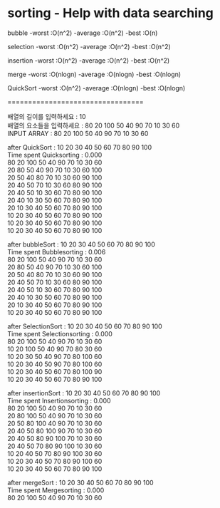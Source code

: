 # sorting - Help with data searching
bubble
-worst   :O(n^2)
-average :O(n^2)
-best    :O(n)

selection 
-worst   :O(n^2)
-average :O(n^2)
-best    :O(n^2)

insertion 
-worst   :O(n^2)
-average :O(n^2)
-best    :O(n^2)

merge 
-worst   :O(nlogn)
-average :O(nlogn)
-best    :O(nlogn)

QuickSort 
-worst   :O(n^2)
-average :O(nlogn)
-best    :O(nlogn)

=================================

배열의 길이를 입력하세요 : 10  
배열의 요소들을 입력하세요 : 80 20 100 50 40 90 70 10 30 60  
INPUT ARRAY : 80 20 100 50 40 90 70 10 30 60

after QuickSort  : 10 20 30 40 50 60 70 80 90 100  
Time spent Quicksorting : 0.000  
80 20 100 50 40 90 70 10 30 60  
20 80 50 40 90 70 10 30 60 100  
20 50 40 80 70 10 30 60 90 100  
20 40 50 70 10 30 60 80 90 100  
20 40 50 10 30 60 70 80 90 100  
20 40 10 30 50 60 70 80 90 100  
20 10 30 40 50 60 70 80 90 100  
10 20 30 40 50 60 70 80 90 100  
10 20 30 40 50 60 70 80 90 100  
10 20 30 40 50 60 70 80 90 100  

after bubbleSort  : 10 20 30 40 50 60 70 80 90 100  
Time spent Bubblesorting : 0.006  
80 20 100 50 40 90 70 10 30 60  
20 80 50 40 90 70 10 30 60 100  
20 50 40 80 70 10 30 60 90 100  
20 40 50 70 10 30 60 80 90 100  
20 40 50 10 30 60 70 80 90 100  
20 40 10 30 50 60 70 80 90 100  
20 10 30 40 50 60 70 80 90 100  
10 20 30 40 50 60 70 80 90 100  

after SelectionSort  : 10 20 30 40 50 60 70 80 90 100  
Time spent Selectionsorting : 0.000  
80 20 100 50 40 90 70 10 30 60  
10 20 100 50 40 90 70 80 30 60  
10 20 30 50 40 90 70 80 100 60  
10 20 30 40 50 90 70 80 100 60  
10 20 30 40 50 60 70 80 100 90  
10 20 30 40 50 60 70 80 90 100  

after insertionSort  : 10 20 30 40 50 60 70 80 90 100  
Time spent Insertionsorting : 0.000  
80 20 100 50 40 90 70 10 30 60  
20 80 100 50 40 90 70 10 30 60  
20 50 80 100 40 90 70 10 30 60  
20 40 50 80 100 90 70 10 30 60  
20 40 50 80 90 100 70 10 30 60  
20 40 50 70 80 90 100 10 30 60  
10 20 40 50 70 80 90 100 30 60  
10 20 30 40 50 70 80 90 100 60  
10 20 30 40 50 60 70 80 90 100  

after mergeSort  : 10 20 30 40 50 60 70 80 90 100  
Time spent Mergesorting : 0.000  
80 20 100 50 40 90 70 10 30 60